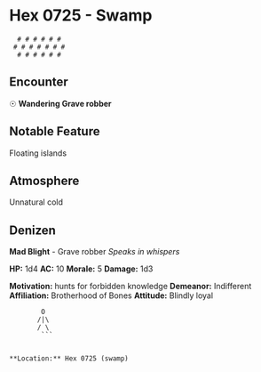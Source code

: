 # Hex 0725 - Swamp
```
  # # # # # #
 # # # # # # #
  # # # # # #
```

## Encounter

☉ **Wandering Grave robber**

## Notable Feature

Floating islands

## Atmosphere

Unnatural cold

## Denizen

**Mad Blight** - Grave robber
*Speaks in whispers*

**HP:** 1d4 **AC:** 10 **Morale:** 5
**Damage:** 1d3

**Motivation:** hunts for forbidden knowledge
**Demeanor:** Indifferent
**Affiliation:** Brotherhood of Bones
**Attitude:** Blindly loyal

```
        O
       /|\
       / \
        ```


**Location:** Hex 0725 (swamp)
